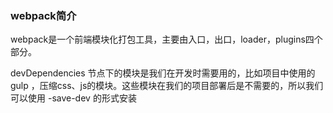 ### webpack简介
webpack是一个前端模块化打包工具，主要由入口，出口，loader，plugins四个部分。


devDependencies 节点下的模块是我们在开发时需要用的，比如项目中使用的 gulp ，压缩css、js的模块。这些模块在我们的项目部署后是不需要的，所以我们可以使用 -save-dev 的形式安装